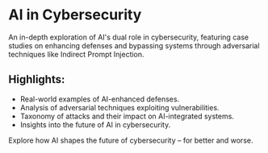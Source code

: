 # AI in Cybersecurity

An in-depth exploration of AI's dual role in cybersecurity, featuring case studies on enhancing defenses and bypassing systems through adversarial techniques like Indirect Prompt Injection.  

## Highlights:  
- Real-world examples of AI-enhanced defenses.  
- Analysis of adversarial techniques exploiting vulnerabilities.  
- Taxonomy of attacks and their impact on AI-integrated systems.  
- Insights into the future of AI in cybersecurity.  

Explore how AI shapes the future of cybersecurity – for better and worse.
